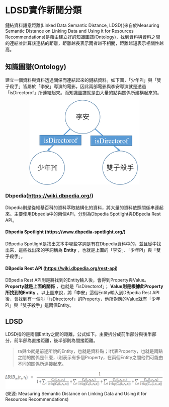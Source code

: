 LDSD實作新聞分類
==
鏈結資料語意距離(Linked Data Semantic Distance, LDSD)(來自於Measuring Semantic Distance on Linking Data and Using it for Resources Recommendations)是藉由建立好的知識圖譜(Ontology)，找到資料與資料之間的連結並計算該連結的距離，距離越長表示兩者越不相關，距離越短表示相關性越高。

知識圖譜(Ontology)
--
建立一個資料與資料透過關係而連結起來的鏈結資料。如下圖，「少年PI」與「雙子殺手」皆屬於「李安」導演的電影，因此兩部電影與李安導演就是透過「isDirectorof」所連結起來。而知識圖譜就是由大量的點與關係所建構起來的。
<div align=center><img src="https://github.com/tingnli6603/LDSD_Classification/blob/master/readme_img/ontology_sample.png" width="350"></div>

### Dbpedia(https://wiki.dbpedia.org/)
Dbpedia則是從維基百科的資料萃取結構化的資料，將大量的資料依照關係串連起來。主要使用Dbpedia中的兩個API，分別為Dbpedia Spotlight與DBpedia Rest API。

#### Dbpedia Spotlight (https://www.dbpedia-spotlight.org/)
DBpedia Spotlight是找出文本中哪些字詞是有在Dbpedia資料中的，並且從中找出來，這些找出來的字詞稱為 __Entity__ ，也就是上圖的「李安」、「少年PI」與「雙子殺手」。

#### DBpedia Rest API (https://wiki.dbpedia.org/rest-api)
DBpedia Rest API則是將找到的Entity輸入後，會得到Property與Value。 __Property就是上面的關係__ ，也就是「isDirectorof」； __Value則是根據此Property所找到的Entity__ 。以上圖來說，將「李安」這個Entity輸入到DBpedia Rest API後，會找到有一個叫「isDirectorof」的Property，他所對應的Value就有「少年PI」與「雙子殺手」這兩個Entity。

LDSD
--
LDSD指的是兩個Entity之間的距離，公式如下。主要拆分成前半部分與後半部分，前半部為直接距離，後半部則為間接距離。
> ra與rb就是前述所說的Entity，也就是資料點；l代表Property，也就是兩點之間的關係是什麼，i則表示有多個Property，在兩個Entity之間他們可能由不同的關係所連接起來。

<div align=center><img src="https://github.com/tingnli6603/LDSD_Classification/blob/master/readme_img/ldsd_algorithm.png"></div>
(來源: Measuring Semantic Distance on Linking Data and Using it for Resources Recommendations)
